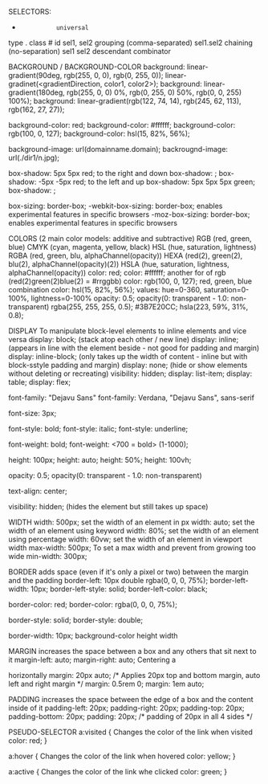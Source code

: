 SELECTORS:
*               universal
<p>             type
.               class
#               id
sel1, sel2      grouping (comma-separated)
sel1.sel2       chaining (no-separation)
sel1 sel2       descendant combinator


BACKGROUND / BACKGROUND-COLOR
background: linear-gradient(90deg, rgb(255, 0, 0), rgb(0, 255, 0));
    linear-gradinet(<gradientDirection, color1, color2>);
background: linear-gradient(180deg, rgb(255, 0, 0) 0%, rgb(0, 255, 0) 50%, rgb(0, 0, 255) 100%);
background: linear-gradient(rgb(122, 74, 14), rgb(245, 62, 113), rgb(162, 27, 27));

background-color: red;
background-color: #ffffff;
background-color: rgb(100, 0, 127);
background-color: hsl(15, 82%, 56%);

background-image: url(domainname.domain);
backrougnd-image: url(./dir1/n.jpg);

box-shadow: 5px 5px red;                to the right and down
    box-shadow: <offsetX offsetY color>;
box-shadow: -5px -5px red;              to the left and up
box-shadow: 5px 5px 5px green;
    box-shadow: <offsetX offsetY blurRadius color>;


box-sizing: border-box;
    -webkit-box-sizing: border-box;     enables experimental features in specific browsers
    -moz-box-sizing: border-box;        enables experimental features in specific browsers


COLORS (2 main color models: additive and subtractive)
    RGB (red, green, blue)
    CMYK (cyan, magenta, yellow, black)
    HSL (hue, saturation, lightness)
    RGBA (red, green, blu, alphaChannel(opacity))
    HEXA (red(2), green(2), blu(2), alphaChannel(opacity)(2))
    HSLA (hue, saturation, lightness, alphaChannel(opacity))
color: red;
color: #ffffff;                 another for of rgb (red(2)green(2)blue(2) = #rrggbb)
color: rgb(100, 0, 127);        red, green, blue combination
color: hsl(15, 82%, 56%);       values: hue=0-360, saturation=0-100%, lightness=0-100%
opacity: 0.5;                   opacity(0: transparent - 1.0: non-transparent)
rgba(255, 255, 255, 0.5);
#3B7E20CC;
hsla(223, 59%, 31%, 0.8);


DISPLAY         To manipulate block-level elements to inline elements and vice versa
display: block; (stack atop each other / new line)
display: inline; (appears in line with the element beside - not good for padding and margin)
display: inline-block; (only takes up the width of content - inline but with block-sstyle padding and margin)
display: none;          (hide or show elements without deleting or recreating)
visibility: hidden;
display: list-item;
display: table;
display: flex;


font-family: "Dejavu Sans"
font-family: Verdana, "Dejavu Sans", sans-serif

font-size: 3px;

font-style: bold;
font-style: italic;
font-style: underline;

font-weight: bold;
font-weight: <700 = bold> (1-1000);

height: 100px;
height: auto;
height: 50%;
height: 100vh;

opacity: 0.5;               opacity(0: transparent - 1.0: non-transparent)

text-align: center;

visibility: hidden;         (hides the element but still takes up space)


WIDTH
width: 500px;               set the width of an element in px
width: auto;                set the width of an element using keyword
width: 80%;                 set the width of an element using percentage
width: 60vw;                set the width of an element in viewport width
max-width: 500px;           To set a max width and prevent from growing too wide
min-width: 300px;


BORDER          adds space (even if it's only a pixel or two) between the margin and the padding
border-left: 10px double rgba(0, 0, 0, 75%);
    border-left-width: 10px;
    border-left-style: solid;
    border-left-color: black;

border-color: red;
border-color: rgba(0, 0, 0, 75%);

border-style: solid;
border-style: double;

border-width: 10px;
background-color
height
width


MARGIN          increases the space between a box and any others that sit next to it
margin-left: auto;
margin-right: auto;
    Centering a <div> horizontally
margin: 20px auto; /* Applies 20px top and bottom margin, auto left and right margin */
margin: 0.5rem 0;
margin: 1em auto;


PADDING         increases the space between the edge of a box and the content inside of it
padding-left: 20px;
padding-right: 20px;
padding-top: 20px;
padding-bottom: 20px;
padding: 20px; /* padding of 20px in all 4 sides */


PSEUDO-SELECTOR
a:visited {         Changes the color of the link when visited
    color: red; }

a:hover {           Changes the color of the link when hovered
    color: yellow; }

a:active {          Changes the color of the link whe clicked
    color: green; }